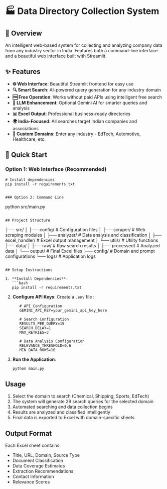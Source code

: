 # 🏭  Data Directory Collection System

## 🌟 Overview
An intelligent web-based system for collecting and analyzing company data from any industry sector in India. Features both a command-line interface and a beautiful web interface built with Streamlit.

## ✨ Features
- **🌐 Web Interface**: Beautiful Streamlit frontend for easy use
- **🔍 Smart Search**: AI-powered query generation for any industry domain
- **🆓 Free Operation**: Works without paid APIs using intelligent free search
- **🤖 LLM Enhancement**: Optional Gemini AI for smarter queries and analysis
- **📊 Excel Output**: Professional business-ready directories
- **🌍 India-Focused**: All searches target Indian companies and associations
- **🎯 Custom Domains**: Enter any industry - EdTech, Automotive, Healthcare, etc.

## 🚀 Quick Start

### Option 1: Web Interface (Recommended)
```
# Install dependencies
pip install -r requirements.txt


### Option 2: Command Line
```
python src/main.py
```

## Project Structure
```
├── src/
│   ├── config/          # Configuration files
│   ├── scraper/         # Web scraping modules
│   ├── analyzer/        # Data analysis and classification
│   ├── excel_handler/   # Excel output management
│   └── utils/           # Utility functions
├── data/
│   ├── raw/             # Raw search results
│   ├── processed/       # Analyzed data
│   └── output/          # Final Excel files
├── config/              # Domain and prompt configurations
└── logs/                # Application logs
```

## Setup Instructions

1. **Install Dependencies**:
   ```bash
   pip install -r requirements.txt
   ```

2. **Configure API Keys**:
   Create a `.env` file :
   ```
      # API Configuration
      GEMINI_API_KEY=your_gemini_api_key_here

      # Search Configuration  
      RESULTS_PER_QUERY=15
      SEARCH_DELAY=1
      MAX_RETRIES=3

      # Data Analysis Configuration
      RELEVANCE_THRESHOLD=0.6
      MIN_DATA_ROWS=10

   ```

3. **Run the Application**:
   ```bash
   python main.py
   ```

## Usage
1. Select the domain to search (Chemical, Shipping, Sports, EdTech)
2. The system will generate 29 search queries for the selected domain
3. Automated searching and data collection begins
4. Results are analyzed and classified intelligently
5. Final data is exported to Excel with domain-specific sheets

## Output Format
Each Excel sheet contains:
- Title, URL, Domain, Source Type
- Document Classification
- Data Coverage Estimates
- Extraction Recommendations
- Contact Information
- Relevance Scores
